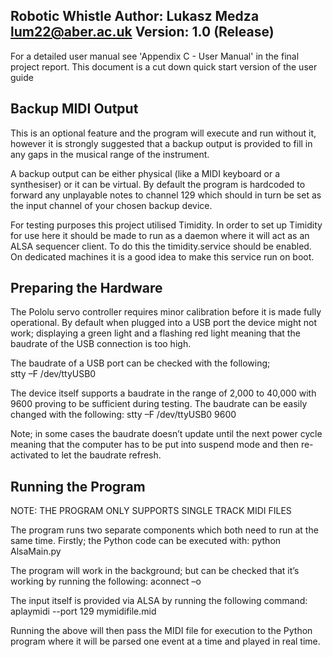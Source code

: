 Robotic Whistle
Author: Lukasz Medza lum22@aber.ac.uk
Version: 1.0 (Release)
--------------------------------

For a detailed user manual see 'Appendix C - User Manual' in the final project report. This document is a cut down quick start version of the user guide

Backup MIDI Output
--------------------------------

This is an optional feature and the program will execute and run without it, however it is strongly suggested that a backup output is provided to fill in any gaps in the musical range of the instrument.

A backup output can be either physical (like a MIDI keyboard or a synthesiser) or it can be virtual. By default the program is hardcoded to forward any unplayable notes to channel 129 which should in turn be set as the input channel of your chosen backup device.

For testing purposes this project utilised Timidity. In order to set up Timidity for use here it should be made to run as a daemon where it will act as an ALSA sequencer client. To do this the timidity.service should be enabled. On dedicated machines it is a good idea to make this service run on boot.

Preparing the Hardware
--------------------------------

The Pololu servo controller requires minor calibration before it is made fully operational. By default when plugged into a USB port the device might not work; displaying a green light and a flashing red light meaning that the baudrate of the USB connection is too high. 

The baudrate of a USB port can be checked with the following;  
stty –F /dev/ttyUSB0 

The device itself supports a baudrate in the range of 2,000 to 40,000 with 9600 proving to be sufficient during testing. The baudrate can be easily changed with the following:
stty –F /dev/ttyUSB0 9600

Note; in some cases the baudrate doesn’t update until the next power cycle meaning that the computer has to be put into suspend mode and then re-activated to let the baudrate refresh.

Running the Program
--------------------------------
NOTE: THE PROGRAM ONLY SUPPORTS SINGLE TRACK MIDI FILES

The program runs two separate components which both need to run at the same time. Firstly; the Python code can be executed with:
python AlsaMain.py

The program will work in the background; but can be checked that it’s working by running the following:
aconnect –o

The input itself is provided via ALSA by running the following command:
aplaymidi --port 129 mymidifile.mid

Running the above will then pass the MIDI file for execution to the Python program where it will be parsed one event at a time and played in real time.
